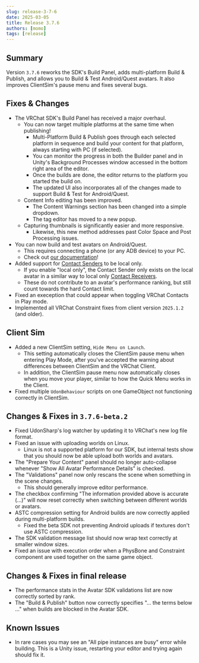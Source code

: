 ```yaml
---
slug: release-3-7-6
date: 2025-03-05
title: Release 3.7.6
authors: [momo]
tags: [release]
---
```

## Summary

Version `3.7.6` reworks the SDK's Build Panel, adds multi-platform Build & Publish, and allows you to Build & Test Android/Quest avatars. It also improves ClientSim's pause menu and fixes several bugs.

<!--truncate-->

## Fixes & Changes

* The VRChat SDK's Build Panel has received a major overhaul.
    * You can now target multiple platforms at the same time when publishing!
        * Multi-Platform Build & Publish goes through each selected platform in sequence and build your content for that platform, always starting with PC (if selected).
        * You can monitor the progress in both the Builder panel and in Unity's Background Processes window accessed in the bottom right area of the editor.
        * Once the builds are done, the editor returns to the platform you started the build on.
        * The updated UI also incorporates all of the changes made to support Build & Test for Android/Quest.
    * Content Info editing has been improved.
        * The Content Warnings section has been changed into a simple dropdown.
        * The tag editor has moved to a new popup.
    * Capturing thumbnails is significantly easier and more responsive.
        * Likewise, this new method addresses past Color Space and Post Processing issues.
* You can now build and test avatars on Android/Quest.
    * This requires connecting a phone (or any ADB device) to your PC.
    * Check out [our documentation](https://creators.vrchat.com/platforms/android/build-test-mobile/)!
* Added support for [Contact Senders](/avatars/avatar-dynamics/contacts/#vrccontactsender) to be local only.
    * If you enable "local only", the Contact Sender only exists on the local avatar in a similar way to local only [Contact Receivers](/avatars/avatar-dynamics/contacts/#vrccontactreceiver).
    * These do not contribute to an avatar's performance ranking, but still count towards the hard Contact limit.
* Fixed an exeception that could appear when toggling VRChat Contacts in Play mode.
* Implemented all VRChat Constraint fixes from client version `2025.1.2` (and older).

## Client Sim

* Added a new ClientSim setting, `Hide Menu on Launch`.
    * This setting automatically closes the ClientSim pause menu when entering Play Mode, after you've accepted the warning about differences between ClientSim and the VRChat Client.
    * In addition, the ClientSim pause menu now automatically closes when you move your player, similar to how the Quick Menu works in the Client.
* Fixed multiple `UdonBehaviour` scripts on one GameObject not functioning correctly in ClientSim.

## Changes & Fixes in `3.7.6-beta.2`

- Fixed UdonSharp's log watcher by updating it to VRChat's new log file format.
- Fixed an issue with uploading worlds on Linux.
    - Linux is not a supported platform for our SDK, but internal tests show that you should now be able upload both worlds and avatars.
- The "Prepare Your Content" panel should no longer auto-collapse whenever "Show All Avatar Performance Details" is checked.
- The "Validations" panel now only rescans the scene when something in the scene changes.
    - This should generally improve editor performance.
- The checkbox confirming "The information provided above is accurate (...)" will now reset correctly when switching between different worlds or avatars.
- ASTC compression setting for Android builds are now correctly applied during multi-platform builds.
    - Fixed the beta SDK not preventing Android uploads if textures don't use ASTC compression.
- The SDK validation message list should now wrap text correctly at smaller window sizes.
- Fixed an issue with execution order when a PhysBone and Constraint component are used together on the same game object.

## Changes & Fixes in final release

- The performance stats in the Avatar SDK validations list are now correctly sorted by rank.
- The "Build & Publish" button now correctly specifies "... the terms below ..." when builds are blocked in the Avatar SDK.

## Known Issues

- In rare cases you may see an "All pipe instances are busy" error while building. This is a Unity issue, restarting your editor and trying again should fix it.